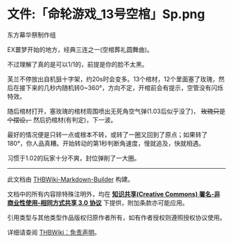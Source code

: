 # 文件:「命轮游戏_13号空棺」Sp.png

<!-- source html: G:\repos\THBWiki-Markdown-Builder\THBWikiMarkdown\Temp\file\8\82\ns6%3A%E3%80%8C%E5%91%BD%E8%BD%AE%E6%B8%B8%E6%88%8F_13%E5%8F%B7%E7%A9%BA%E6%A3%BA%E3%80%8DSp%2Epng.html -->

东方幕华祭制作组

  
EX噩梦开始的地方，经典三连之一(空棺葬礼圆舞曲)。  

不过理解了真的是可以1/1的，前提是你的脸不太黑。  

芙兰不停放出自机狙十字架，约20s时会变多。13个棺材，12个里面塞了玫瑰，然后在接下来的几秒内随机转0~360°，方向不定，开棺前会有提示，空管没有闪烁特效。  

随后棺材打开，塞玫瑰的棺材周围喷出无死角空气弹(1.03后似乎没了)， ~~玫瑰只是个摆设，~~ 然后扔棺材(有判定)，下一波。  

最好的情况便是只转一点或根本不转，或转了一圈又回到了原点；如果转了180°，你人品真糟。开始转动的第1秒判断角速度，慢就追及，快就相遇。  

习惯于1.02的玩家十分不爽，封位弹削了一大圈。
  





---

此文档由 [THBWiki-Markdown-Builder](https://github.com/Delsin-Yu/THBWiki-Markdown-Builder) 构建。

文档中的所有内容除特殊注明外，均在 [**知识共享(Creative Commons) 署名-非商业性使用-相同方式共享 3.0 协议**](https://creativecommons.org/licenses/by-sa/3.0/deed.zh-hans) 下提供，附加条款亦可能应用。

引用类型与其他类型作品版权归原作者所有，如有作者授权则遵照授权协议使用。

详细请查阅 [THBWiki：免责声明](https://thbwiki.cc/THBWiki:%E5%85%8D%E8%B4%A3%E5%A3%B0%E6%98%8E)。

